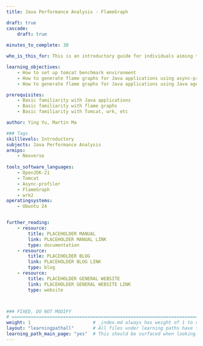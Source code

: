```yaml
---
title: Java Performance Analysis - FlameGraph

draft: true
cascade:
    draft: true
    
minutes_to_complete: 30

who_is_this_for: This is an introductory guide for individuals aiming to perform performance analysis of Java applications on the ARM Neoverse platform using flame graphs. 

learning_objectives: 
    - How to set up tomcat benchmark environment
    - How to generate flame graphs for Java applications using async-profiler
    - How to generate flame graphs for Java applications using Java agent

prerequisites:
    - Basic familiarity with Java applications
    - Basic familiarity with flame graphs
    - Basic familiarity with Tomcat, wrk, etc

author: Ying Yu, Martin Ma

### Tags
skilllevels: Introductory
subjects: Java Performance Analysis
armips:
    - Neoverse
  
tools_software_languages:
    - OpenJDK-21
    - Tomcat
    - Async-profiler
    - FlameGraph
    - wrk2
operatingsystems:
    - Ubuntu 24


further_reading:
    - resource:
        title: PLACEHOLDER MANUAL 
        link: PLACEHOLDER MANUAL LINK
        type: documentation
    - resource:
        title: PLACEHOLDER BLOG 
        link: PLACEHOLDER BLOG LINK
        type: blog
    - resource:
        title: PLACEHOLDER GENERAL WEBSITE 
        link: PLACEHOLDER GENERAL WEBSITE LINK
        type: website



### FIXED, DO NOT MODIFY
# ================================================================================
weight: 1                       # _index.md always has weight of 1 to order correctly
layout: "learningpathall"       # All files under learning paths have this same wrapper
learning_path_main_page: "yes"  # This should be surfaced when looking for related content. Only set for _index.md of learning path content.
---
```

